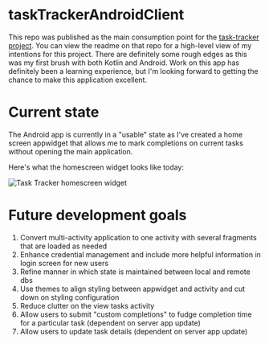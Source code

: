 # taskTrackerAndroidClient

This repo was published as the main consumption point for the [task-tracker project](https://github.com/pasquatch913/task-tracker). You can view the readme on that repo for a high-level view of my intentions for this project.
There are definitely some rough edges as this was my first brush with both Kotlin and Android. Work on this app has definitely been a learning experience, but I'm looking forward to getting the chance to make this application excellent.

# Current state

The Android app is currently in a "usable" state as I've created a home screen appwidget that allows me to mark completions on current tasks without opening the main application.

Here's what the homescreen widget looks like today:

![Task Tracker homescreen widget](https://i.imgur.com/K1lAJbw.jpg)

# Future development goals

1. Convert multi-activity application to one activity with several fragments that are loaded as needed
2. Enhance credential management and include more helpful information in login screen for new users
3. Refine manner in which state is maintained between local and remote dbs
4. Use themes to align styling between appwidget and activity and cut down on styling configuration
5. Reduce clutter on the view tasks activity
6. Allow users to submit "custom completions" to fudge completion time for a particular task (dependent on server app update)
7. Allow users to update task details (dependent on server app update)
